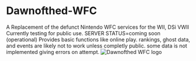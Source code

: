 # Dawnofthed-WFC
A Replacement of the defunct Nintendo WFC services for the WII, DSi VWII
Currently testing for public use.
SERVER STATUS=coming soon (operational)
Provides basic functions like online play.
rankings, ghost data, and events are likely not to work unless completly public.
some data is not implemented giving errors on attempt.
![Dawnofthed WFC logo](https://github.com/user-attachments/assets/93b5488b-cbb7-416a-aac9-53fdab62ea67)
